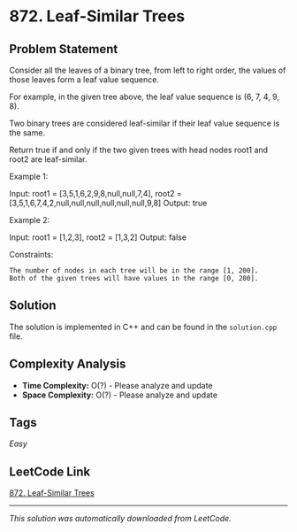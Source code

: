 # 872. Leaf-Similar Trees

## Problem Statement

Consider all the leaves of a binary tree, from left to right order, the values of those leaves form a leaf value sequence.

For example, in the given tree above, the leaf value sequence is (6, 7, 4, 9, 8).

Two binary trees are considered leaf-similar if their leaf value sequence is the same.

Return true if and only if the two given trees with head nodes root1 and root2 are leaf-similar.

Example 1:

Input: root1 = [3,5,1,6,2,9,8,null,null,7,4], root2 = [3,5,1,6,7,4,2,null,null,null,null,null,null,9,8]
Output: true

Example 2:

Input: root1 = [1,2,3], root2 = [1,3,2]
Output: false

Constraints:

	The number of nodes in each tree will be in the range [1, 200].
	Both of the given trees will have values in the range [0, 200].

## Solution

The solution is implemented in C++ and can be found in the `solution.cpp` file.

## Complexity Analysis

- **Time Complexity:** O(?) - Please analyze and update
- **Space Complexity:** O(?) - Please analyze and update

## Tags

*Easy*

## LeetCode Link

[872. Leaf-Similar Trees](https://leetcode.com/problems/leaf-similar-trees/)

---

*This solution was automatically downloaded from LeetCode.*
